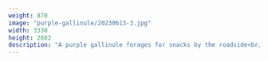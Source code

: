 ```yaml
---
weight: 870
image: "purple-gallinule/20230613-3.jpg"
width: 3330
height: 2682
description: "A purple gallinule forages for snacks by the roadside<br/>f/10.0, 1/800, 250.0 mm, iso400"
---
```

